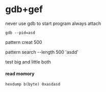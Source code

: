 # gdb+gef

never use gdb to start program always attach

```
gdb --pid=asd
```

pattern creat 500

pattern search --length 500 'asdd'

test big and little both

#### read momory

`hexdump b(byte) 0xasdasd`




